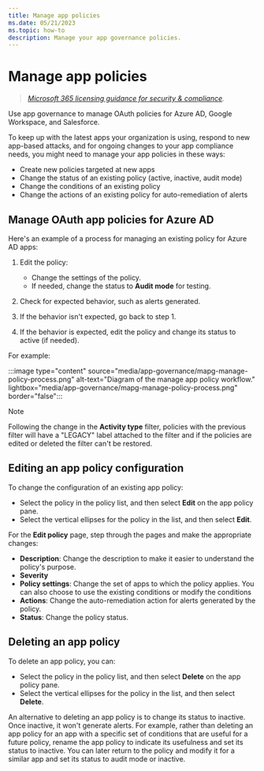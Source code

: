 ```yaml
---
title: Manage app policies
ms.date: 05/21/2023
ms.topic: how-to
description: Manage your app governance policies.
---
```


# Manage app policies

> *[Microsoft 365 licensing guidance for security & compliance](/office365/servicedescriptions/microsoft-365-service-descriptions/microsoft-365-tenantlevel-services-licensing-guidance/microsoft-365-security-compliance-licensing-guidance).*

Use app governance to manage OAuth policies for Azure AD, Google Workspace, and Salesforce.

To keep up with the latest apps your organization is using, respond to new app-based attacks, and for ongoing changes to your app compliance needs, you might need to manage your app policies in these ways:

- Create new policies targeted at new apps
- Change the status of an existing policy (active, inactive, audit mode)
- Change the conditions of an existing policy
- Change the actions of an existing policy for auto-remediation of alerts

## Manage OAuth app policies for Azure AD

Here's an example of a process for managing an existing policy for Azure AD apps:

1. Edit the policy:

    - Change the settings of the policy.
    - If needed, change the status to **Audit mode** for testing.

1. Check for expected behavior, such as alerts generated.
1. If the behavior isn't expected, go back to step 1.
1. If the behavior is expected, edit the policy and change its status to active (if needed).

For example:

:::image type="content" source="media/app-governance/mapg-manage-policy-process.png" alt-text="Diagram of the manage app policy workflow." lightbox="media/app-governance/mapg-manage-policy-process.png" border="false":::

> [!NOTE]
> Following the change in the **Activity type** filter, policies with the previous filter will have a "LEGACY" label attached to the filter and if the policies are edited or deleted the filter can't be restored.

## Editing an app policy configuration

To change the configuration of an existing app policy:

- Select the policy in the policy list, and then select **Edit** on the app policy pane.
- Select the vertical ellipses for the policy in the list, and then select **Edit**.

For the **Edit policy** page, step through the pages and make the appropriate changes:

- **Description**: Change the description to make it easier to understand the policy's purpose.
- **Severity**
- **Policy settings**: Change the set of apps to which the policy applies. You can also choose to use the existing conditions or modify the conditions
- **Actions**: Change the auto-remediation action for alerts generated by the policy.
- **Status**: Change the policy status.

## Deleting an app policy

To delete an app policy, you can:

- Select the policy in the policy list, and then select **Delete** on the app policy pane.
- Select the vertical ellipses for the policy in the list, and then select **Delete**.

An alternative to deleting an app policy is to change its status to inactive. Once inactive, it won't generate alerts. For example, rather than deleting an app policy for an app with a specific set of conditions that are useful for a future policy, rename the app policy to indicate its usefulness and set its status to inactive. You can later return to the policy and modify it for a similar app and set its status to audit mode or inactive.

